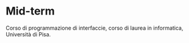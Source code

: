 # Mid-term
Corso di programmazione di interfaccie, corso di laurea in informatica, Università di Pisa.
